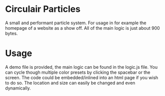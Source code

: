 # Circulair Particles

A small and performant particle system. For usage in for example the homepage of a website as a show off. All of the main logic is just about 900 bytes.

# Usage

A demo file is provided, the main logic can be found in the logic.js file. You can cycle though multiple color presets by clicking the spacebar or the screen.
The code could be embedded/inlined into an html page if you wish to do so. The location and size can easily be changed and even dynamically.
